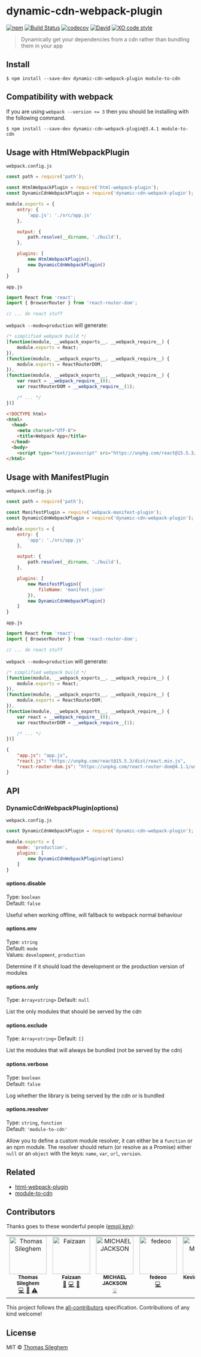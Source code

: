 # dynamic-cdn-webpack-plugin

[![npm](https://img.shields.io/npm/v/dynamic-cdn-webpack-plugin.svg)](https://www.npmjs.com/package/dynamic-cdn-webpack-plugin) [![Build Status](https://travis-ci.org/mastilver/dynamic-cdn-webpack-plugin.svg?branch=master)](https://travis-ci.org/mastilver/dynamic-cdn-webpack-plugin) [![codecov](https://codecov.io/gh/mastilver/dynamic-cdn-webpack-plugin/badge.svg?branch=master)](https://codecov.io/gh/mastilver/dynamic-cdn-webpack-plugin?branch=master) [![David](https://img.shields.io/david/mastilver/dynamic-cdn-webpack-plugin.svg)](https://david-dm.org/mastilver/dynamic-cdn-webpack-plugin) [![XO code style](https://img.shields.io/badge/code_style-XO-5ed9c7.svg)](https://github.com/sindresorhus/xo)

> Dynamically get your dependencies from a cdn rather than bundling them in your app

## Install

```
$ npm install --save-dev dynamic-cdn-webpack-plugin module-to-cdn
```

## Compatibility with webpack

If you are using `webpack --version <= 3` then you should be installing with the following command.

```
$ npm install --save-dev dynamic-cdn-webpack-plugin@3.4.1 module-to-cdn
```

## Usage with HtmlWebpackPlugin

`webpack.config.js`<br>
```js
const path = require('path');

const HtmlWebpackPlugin = require('html-webpack-plugin');
const DynamicCdnWebpackPlugin = require('dynamic-cdn-webpack-plugin');

module.exports = {
    entry: {
        'app.js': './src/app.js'
    },

    output: {
        path.resolve(__dirname, './build'),
    },

    plugins: [
        new HtmlWebpackPlugin(),
        new DynamicCdnWebpackPlugin()
    ]
}
```

`app.js`<br>
```js
import React from 'react';
import { BrowserRouter } from 'react-router-dom';

// ... do react stuff
```

`webpack --mode=production` will generate:

```js
/* simplified webpack build */
[function(module, __webpack_exports__, __webpack_require__) {
    module.exports = React;
}),
(function(module, __webpack_exports__, __webpack_require__) {
    module.exports = ReactRouterDOM;
}),
(function(module, __webpack_exports__, __webpack_require__) {
    var react = __webpack_require__(0);
    var reactRouterDOM = __webpack_require__(1);

    /* ... */
})]
```

```html
<!DOCTYPE html>
<html>
  <head>
    <meta charset="UTF-8">
    <title>Webpack App</title>
  </head>
  <body>
    <script type="text/javascript" src="https://unpkg.com/react@15.5.3/dist/react.min.js"></script><script type="text/javascript" src="https://unpkg.com/react-router-dom@4.1.1/umd/react-router-dom.min.js"></script><script src="build/app.js"></script></body>
</html>
```

## Usage with ManifestPlugin

`webpack.config.js`<br>
```js
const path = require('path');

const ManifestPlugin = require('webpack-manifest-plugin');
const DynamicCdnWebpackPlugin = require('dynamic-cdn-webpack-plugin');

module.exports = {
    entry: {
        'app': './src/app.js'
    },

    output: {
        path.resolve(__dirname, './build'),
    },

    plugins: [
        new ManifestPlugin({
            fileName: 'manifest.json'
        }),
        new DynamicCdnWebpackPlugin()
    ]
}
```

`app.js`<br>
```js
import React from 'react';
import { BrowserRouter } from 'react-router-dom';

// ... do react stuff
```

`webpack --mode=production` will generate:

```js
/* simplified webpack build */
[function(module, __webpack_exports__, __webpack_require__) {
    module.exports = React;
}),
(function(module, __webpack_exports__, __webpack_require__) {
    module.exports = ReactRouterDOM;
}),
(function(module, __webpack_exports__, __webpack_require__) {
    var react = __webpack_require__(0);
    var reactRouterDOM = __webpack_require__(1);

    /* ... */
})]
```

```json
{
    "app.js": "app.js",
    "react.js": "https://unpkg.com/react@15.5.3/dist/react.min.js",
    "react-router-dom.js": "https://unpkg.com/react-router-dom@4.1.1/umd/react-router-dom.min.js"
}
```


## API

### DynamicCdnWebpackPlugin(options)

`webpack.config.js`<br>
```js
const DynamicCdnWebpackPlugin = require('dynamic-cdn-webpack-plugin');

module.exports = {
    mode: 'production',
    plugins: [
        new DynamicCdnWebpackPlugin(options)
    ]
}
```

#### options.disable

Type: `boolean`<br>
Default: `false`

Useful when working offline, will fallback to webpack normal behaviour

#### options.env

Type: `string`<br>
Default: `mode`<br>
Values: `development`, `production`

Determine if it should load the development or the production version of modules

#### options.only

Type: `Array<string>`
Default: `null`

List the only modules that should be served by the cdn

#### options.exclude

Type: `Array<string>`
Default: `[]`

List the modules that will always be bundled (not be served by the cdn)

#### options.verbose

Type: `boolean`<br>
Default: `false`

Log whether the library is being served by the cdn or is bundled

#### options.resolver
Type: `string`, `function`<br>
Default: `'module-to-cdn'`

Allow you to define a custom module resolver, it can either be a `function` or an npm module.
The resolver should return (or resolve as a Promise) either `null` or an `object` with the keys: `name`, `var`, `url`, `version`.


## Related

- [html-webpack-plugin](https://github.com/jantimon/html-webpack-plugin)
- [module-to-cdn](https://github.com/mastilver/module-to-cdn)


## Contributors

Thanks goes to these wonderful people ([emoji key](https://github.com/kentcdodds/all-contributors#emoji-key)):

<!-- ALL-CONTRIBUTORS-LIST:START - Do not remove or modify this section -->
<!-- prettier-ignore-start -->
<!-- markdownlint-disable -->
<table>
  <tbody>
    <tr>
      <td align="center" valign="top" width="14.28%"><a href="https://github.com/mastilver"><img src="https://avatars3.githubusercontent.com/u/4112409?v=4?s=100" width="100px;" alt="Thomas Sileghem"/><br /><sub><b>Thomas Sileghem</b></sub></a><br /><a href="https://github.com/mastilver/dynamic-cdn-webpack-plugin/commits?author=mastilver" title="Code">💻</a> <a href="https://github.com/mastilver/dynamic-cdn-webpack-plugin/commits?author=mastilver" title="Documentation">📖</a> <a href="https://github.com/mastilver/dynamic-cdn-webpack-plugin/commits?author=mastilver" title="Tests">⚠️</a></td>
      <td align="center" valign="top" width="14.28%"><a href="https://github.com/aulisius"><img src="https://avatars2.githubusercontent.com/u/6629172?v=4?s=100" width="100px;" alt="​Faizaan"/><br /><sub><b>​Faizaan</b></sub></a><br /><a href="#question-aulisius" title="Answering Questions">💬</a> <a href="https://github.com/mastilver/dynamic-cdn-webpack-plugin/commits?author=aulisius" title="Code">💻</a> <a href="https://github.com/mastilver/dynamic-cdn-webpack-plugin/commits?author=aulisius" title="Documentation">📖</a></td>
      <td align="center" valign="top" width="14.28%"><a href="https://twitter.com/mjackson"><img src="https://avatars0.githubusercontent.com/u/92839?v=4?s=100" width="100px;" alt="MICHAEL JACKSON"/><br /><sub><b>MICHAEL JACKSON</b></sub></a><br /><a href="https://github.com/unpkg/unpkg-demos" title="Examples">💡</a></td>
      <td align="center" valign="top" width="14.28%"><a href="http://blog.fedeoo.cn/"><img src="https://avatars2.githubusercontent.com/u/5313455?v=4?s=100" width="100px;" alt="fedeoo"/><br /><sub><b>fedeoo</b></sub></a><br /><a href="https://github.com/mastilver/dynamic-cdn-webpack-plugin/pull/21" title="Code">💻</a></td>
      <td align="center" valign="top" width="14.28%"><a href="http://effortlessmotion.com/"><img src="https://avatars.githubusercontent.com/u/756520?v=4?s=100" width="100px;" alt="Kevin Malakoff"/><br /><sub><b>Kevin Malakoff</b></sub></a><br /><a href="https://github.com/mastilver/dynamic-cdn-webpack-plugin/commits?author=kmalakoff" title="Code">💻</a></td>
    </tr>
  </tbody>
</table>

<!-- markdownlint-restore -->
<!-- prettier-ignore-end -->

<!-- ALL-CONTRIBUTORS-LIST:END -->

This project follows the [all-contributors](https://github.com/kentcdodds/all-contributors) specification. Contributions of any kind welcome!


## License

MIT © [Thomas Sileghem](http://mastilver.com)
